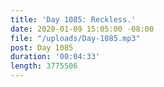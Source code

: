 ```yaml
---
title: 'Day 1085: Reckless.'
date: 2020-01-09 15:05:00 -08:00
file: "/uploads/Day-1085.mp3"
post: Day 1085
duration: '00:04:33'
length: 3775506
---
```


